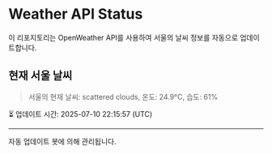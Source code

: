 
# Weather API Status

이 리포지토리는 OpenWeather API를 사용하여 서울의 날씨 정보를 자동으로 업데이트합니다.

## 현재 서울 날씨
> 서울의 현재 날씨: scattered clouds, 온도: 24.9°C, 습도: 61%

⏳ 업데이트 시간: 2025-07-10 22:15:57 (UTC)

---
자동 업데이트 봇에 의해 관리됩니다.
